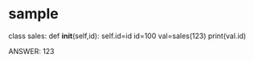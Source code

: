 # sample
class sales:
    def __init__(self,id):
        self.id=id
        id=100
val=sales(123)
print(val.id)


ANSWER:
123
